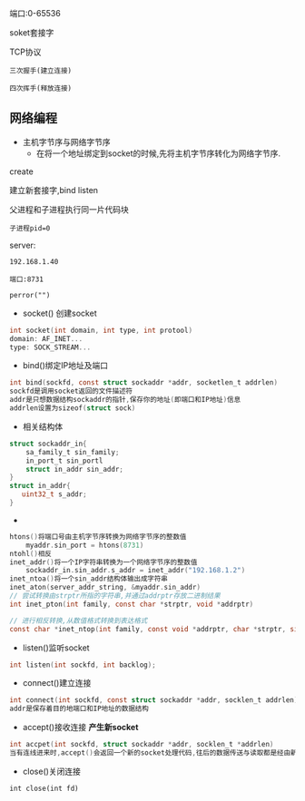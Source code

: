 端口:0-65536

soket套接字

TCP协议

	三次握手(建立连接)

	四次挥手(释放连接)

## 网络编程

- 主机字节序与网络字节序
  - 在将一个地址绑定到socket的时候,先将主机字节序转化为网络字节序.

create

 建立新套接字,bind listen

父进程和子进程执行同一片代码块

	子进程pid=0

server:

	192.168.1.40
	
	端口:8731

`perror("")`

- socket() 创建socket

```c
int socket(int domain, int type, int protool)
domain: AF_INET...
type: SOCK_STREAM...
```

- bind()绑定IP地址及端口

```c
int bind(sockfd, const struct sockaddr *addr, socketlen_t addrlen)
sockfd是调用socket返回的文件描述符
addr是只想数据结构sockaddr的指针,保存你的地址(即端口和IP地址)信息
addrlen设置为sizeof(struct sock)
```

- 相关结构体

```c
struct sockaddr_in{
    sa_family_t sin_family;
    in_port_t sin_portl
    struct in_addr sin_addr;
}
struct in_addr{
   uint32_t s_addr;
}
```

- 

```c
htons()将端口号由主机字节序转换为网络字节序的整数值
	myaddr.sin_port = htons(8731)
ntohl()相反
inet_addr()将一个IP字符串转换为一个网络字节序的整数值
	sockaddr_in.sin_addr.s_addr = inet_addr("192.168.1.2")
inet_ntoa()将一个sin_addr结构体输出成字符串
inet_aton(server_addr_string, &myaddr.sin_addr)
// 尝试转换由strptr所指的字符串,并通过addrptr存放二进制结果
int inet_pton(int family, const char *strptr, void *addrptr)

// 进行相反转换,从数值格式转换到表达格式
const char *inet_ntop(int family, const void *addrptr, char *strptr, size_t len)

```

- listen()监听socket

```c
int listen(int sockfd, int backlog);
```

- connect()建立连接

```c
int connect(int sockfd, const struct sockaddr *addr, socklen_t addrlen)
addr是保存着目的地端口和IP地址的数据结构
```

- accept()接收连接 **产生新socket**

```c
int accpet(int sockfd, struct sockaddr *addr, socklen_t *addrlen)
当有连线进来时,accept()会返回一个新的socket处理代码,往后的数据传送与读取都是经由新的socket处理
```

- close()关闭连接

`int close(int fd)`